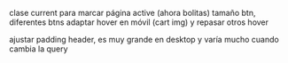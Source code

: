 clase current para marcar página active (ahora bolitas)
tamaño btn, diferentes btns
adaptar hover en móvil (cart img) y repasar otros hover

ajustar padding header, es muy grande en desktop y varía mucho cuando cambia la query



